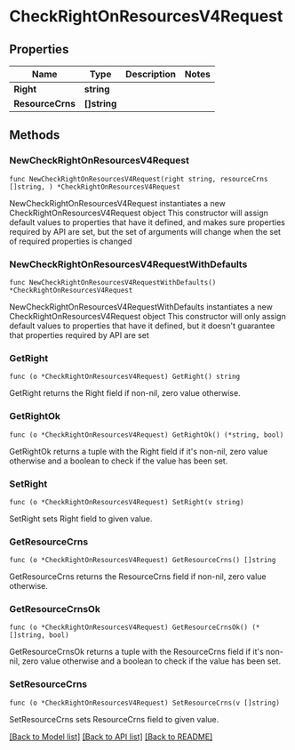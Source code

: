 # CheckRightOnResourcesV4Request

## Properties

Name | Type | Description | Notes
------------ | ------------- | ------------- | -------------
**Right** | **string** |  | 
**ResourceCrns** | **[]string** |  | 

## Methods

### NewCheckRightOnResourcesV4Request

`func NewCheckRightOnResourcesV4Request(right string, resourceCrns []string, ) *CheckRightOnResourcesV4Request`

NewCheckRightOnResourcesV4Request instantiates a new CheckRightOnResourcesV4Request object
This constructor will assign default values to properties that have it defined,
and makes sure properties required by API are set, but the set of arguments
will change when the set of required properties is changed

### NewCheckRightOnResourcesV4RequestWithDefaults

`func NewCheckRightOnResourcesV4RequestWithDefaults() *CheckRightOnResourcesV4Request`

NewCheckRightOnResourcesV4RequestWithDefaults instantiates a new CheckRightOnResourcesV4Request object
This constructor will only assign default values to properties that have it defined,
but it doesn't guarantee that properties required by API are set

### GetRight

`func (o *CheckRightOnResourcesV4Request) GetRight() string`

GetRight returns the Right field if non-nil, zero value otherwise.

### GetRightOk

`func (o *CheckRightOnResourcesV4Request) GetRightOk() (*string, bool)`

GetRightOk returns a tuple with the Right field if it's non-nil, zero value otherwise
and a boolean to check if the value has been set.

### SetRight

`func (o *CheckRightOnResourcesV4Request) SetRight(v string)`

SetRight sets Right field to given value.


### GetResourceCrns

`func (o *CheckRightOnResourcesV4Request) GetResourceCrns() []string`

GetResourceCrns returns the ResourceCrns field if non-nil, zero value otherwise.

### GetResourceCrnsOk

`func (o *CheckRightOnResourcesV4Request) GetResourceCrnsOk() (*[]string, bool)`

GetResourceCrnsOk returns a tuple with the ResourceCrns field if it's non-nil, zero value otherwise
and a boolean to check if the value has been set.

### SetResourceCrns

`func (o *CheckRightOnResourcesV4Request) SetResourceCrns(v []string)`

SetResourceCrns sets ResourceCrns field to given value.



[[Back to Model list]](../README.md#documentation-for-models) [[Back to API list]](../README.md#documentation-for-api-endpoints) [[Back to README]](../README.md)


